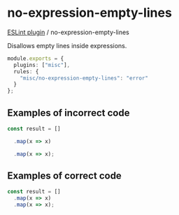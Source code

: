 # no-expression-empty-lines

[ESLint plugin](https://iliubinskii.github.io/eslint-plugin-misc/) / no-expression-empty-lines

Disallows empty lines inside expressions.

```ts
module.exports = {
  plugins: ["misc"],
  rules: {
    "misc/no-expression-empty-lines": "error"
  }
};
```

## Examples of incorrect code

```ts
const result = []

  .map(x => x)

  .map(x => x);
```

## Examples of correct code

```ts
const result = []
  .map(x => x)
  .map(x => x);
```

